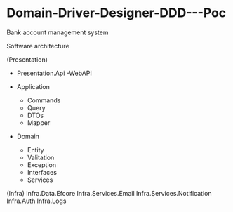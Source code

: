 # Domain-Driver-Designer-DDD---Poc
 Bank account management system


Software architecture

(Presentation)
- Presentation.Api
   -WebAPI
      
- Application
   - Commands
   - Query
   - DTOs
   - Mapper
- Domain 
   - Entity
   - Valitation
   - Exception
   - Interfaces
   - Services
 
 (Infra)
Infra.Data.Efcore
Infra.Services.Email
Infra.Services.Notification
Infra.Auth 
Infra.Logs

